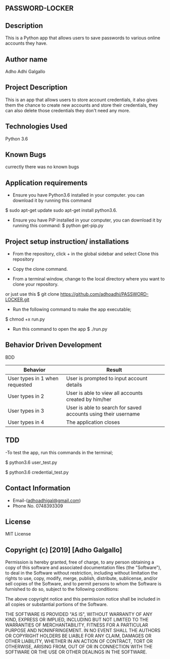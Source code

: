 ## PASSWORD-LOCKER

## Description
This is a Python app that allows users to save passwords to various online accounts they have.

## Author name
Adho Adhi Galgallo

## Project Description
This is an app that allows users to store account credentials, it also gives them the chance to create new accounts and store their credentials, they can also delete those credentials they don't need any more.

## Technologies Used
Python 3.6

## Known Bugs

currectly there was no known bugs

## Application requirements
 * Ensure you have Python3.6 installed in your computer. you can download it by running this command

$ sudo apt-get update sudo apt-get install python3.6.

* Ensure you have PiP installed in your computer, you can download it by running this command:
 $ python get-pip.py

## Project setup instruction/ installations
* From the repository, click + in the global sidebar and select Clone this repository 

* Copy the clone command.

* From a terminal window, change to the local directory where you want to clone your repository.

or just use this
 $ git clone https://github.com/adhoadhi/PASSWORD-LOCKER.git

* Run the following command to make the app executable;

$ chmod +x run.py

* Run this command to open the app
$ ./run.py


## Behavior Driven Development
BDD

|  Behavior                |	  Result  |
|--------------------------|--------------|
|   User types in 1 when requested  |	User is prompted to input account details   |
|   User types in 2       |	User is able to view all accounts created by him/her  |
|   User types in 3       |	User is able to search for saved accounts using their  username  | 
|   User types in 4       |	The application closes |

##  TDD
-To test the app, run this commands in the terminal;

$ python3.6 user_test.py

$ python3.6 credential_test.py


##  Contact Information
   * Email-(adhoadhigal@gmail.com)
   * Phone No. 0748393309

## License
MIT License

##  Copyright (c) [2019] [Adho Galgallo]

Permission is hereby granted, free of charge, to any person obtaining a copy of this software and associated documentation files (the "Software"), to deal in the Software without restriction, including without limitation the rights to use, copy, modify, merge, publish, distribute, sublicense, and/or sell copies of the Software, and to permit persons to whom the Software is furnished to do so, subject to the following conditions:

The above copyright notice and this permission notice shall be included in all copies or substantial portions of the Software.

THE SOFTWARE IS PROVIDED "AS IS", WITHOUT WARRANTY OF ANY KIND, EXPRESS OR IMPLIED, INCLUDING BUT NOT LIMITED TO THE WARRANTIES OF MERCHANTABILITY, FITNESS FOR A PARTICULAR PURPOSE AND NONINFRINGEMENT. IN NO EVENT SHALL THE AUTHORS OR COPYRIGHT HOLDERS BE LIABLE FOR ANY CLAIM, DAMAGES OR OTHER LIABILITY, WHETHER IN AN ACTION OF CONTRACT, TORT OR OTHERWISE, ARISING FROM, OUT OF OR IN CONNECTION WITH THE SOFTWARE OR THE USE OR OTHER DEALINGS IN THE SOFTWARE.